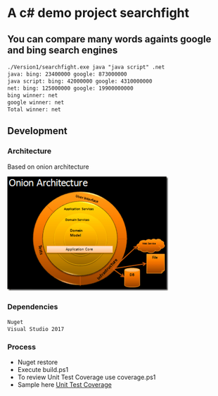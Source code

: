 # A c# demo project searchfight

## You can compare many words againts google and bing search engines
```
./Version1/searchfight.exe java "java script" .net   
java: bing: 23400000 google: 873000000  
java script: bing: 42000000 google: 4310000000  
net: bing: 125000000 google: 19900000000  
bing winner: net  
google winner: net  
Total winner: net  
```
## Development 

### Architecture 

Based on onion architecture 

![onion architecture](https://github.com/gcvalderrama/searchfight/blob/master/onion.png)

### Dependencies
```
Nuget 
Visual Studio 2017 
```
### Process

* Nuget restore 
* Execute build.ps1 
* To review Unit Test Coverage use coverage.ps1
* Sample here [Unit Test Coverage](http://htmlpreview.github.com/?https://github.com/gcvalderrama/searchfight/blob/master/Tests/UniTestCoverage/ReportUnitCover/index.htm)
 






